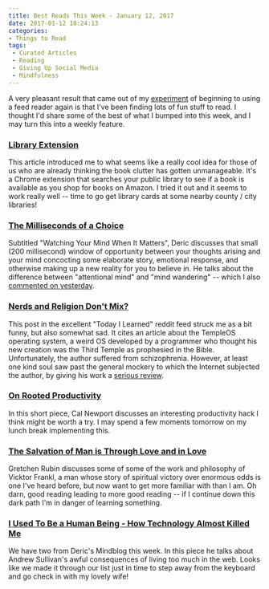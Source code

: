 ```yaml
---
title: Best Reads This Week - January 12, 2017
date: 2017-01-12 18:24:13
categories:
- Things to Read
tags:
 - Curated Articles
 - Reading
 - Giving Up Social Media
 - Mindfulness
---
```


A very pleasant result that came out of my [experiment](/Two-New-Mind-Hacks-Insight-Meditation-and-RSS-Readers/) of beginning to using a feed reader again is that I've been finding lots of fun stuff to read.  I thought I'd share some of the best of what I bumped into this week, and I may turn this into a weekly feature.<!-- More -->

### [Library Extension](http://lifehacker.com/library-extension-finds-books-at-your-local-library-whi-1791110485)
This article introduced me to what seems like a really cool idea for those of us who are already thinking the book clutter has gotten unmanageable.  It's a Chrome extension that searches your public library to see if a book is available as you shop for books on Amazon.  I tried it out and it seems to work really well -- time to go get library cards at some nearby county / city libraries!

### [The Milliseconds of a Choice](http://mindblog.dericbownds.net/2017/01/the-milliseconds-of-choice-watching.html)
Subtitled "Watching Your Mind When It Matters", Deric discusses that small (200 millisecond) window of opportunity between your thoughts arising and your mind concocting some elaborate story, emotional response, and otherwise making up a new reality for you to believe in. He talks about the difference between "attentional mind" and "mind wandering" -- which I also [commented on yesterday](/Two-New-Mind-Hacks-Insight-Meditation-and-RSS-Readers/).

### [Nerds and Religion Don't Mix?](https://www.reddit.com/r/todayilearned/comments/5njavt/til_that_a_programmer_developed_an_operating/)
This post in the excellent "Today I Learned" reddit feed struck me as a bit funny, but also somewhat sad. It cites an article about the TempleOS operating system, a weird OS developed by a programmer who thought his new creation was the Third Temple as prophesied in the Bible.  Unfortunately, the author suffered from schizophrenia.  However, at least one kind soul saw past the general mockery to which the Internet subjected the author, by giving his work a [serious review](http://www.codersnotes.com/notes/a-constructive-look-at-templeos/).

### [On Rooted Productivity](http://calnewport.com/blog/2017/01/05/on-rooted-productivity/)
In this short piece, Cal Newport discusses an interesting productivity hack I think might be worth a try. I may spend a few moments tomorrow on my lunch break implementing this.

### [The Salvation of Man is Through Love and in Love](http://gretchenrubin.com/happiness_project/2017/01/salvation-man-love-love/)
Gretchen Rubin discusses some of some of the work and philosophy of Vicktor Frankl, a man whose story of spiritual victory over enormous odds is one I've heard before, but now want to get more familiar with than I am.  Oh darn, good reading leading to more good reading -- if I continue down this dark path I'm in danger of learning something. 

### [I Used To Be a Human Being - How Technology Almost Killed Me](http://mindblog.dericbownds.net/2017/01/i-used-to-be-human-being-how-technology.html)
We have two from Deric's Mindblog this week. In this piece he talks about Andrew Sullivan's awful consequences of living too much in the web. Looks like we made it through our list just in time to step away from the keyboard and go check in with my lovely wife!